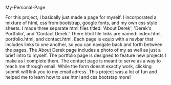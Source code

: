 My-Personal-Page

For this project, I basically just made a page for myself.
I incorporated a mixture of html, css from bootstrap, google fonts, and my own css style sheets.
I made three separate html files titled: 'About Derek', 'Derek's Portfolio', and 'Contact Derek.'
There html file links are named: index.html, portfolio.html, and contact.html.
Each page is equip with a navbar that includes links to one another, so you can navigate back and forth between the pages.
The About Derek page includes a photo of my as well as just a brief intro to myself.
The portfolio page is designed to feature new projects I make as I complete them.
The contact page is meant to serve as a way to reach me through email. While the form doesnt exactly work, clicking submit will link you to my email adress.
This project was a lot of fun and helped me to learn how to use html and css bootstap more!

